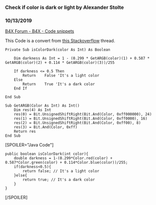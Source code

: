 ###  Check if color is dark or light by Alexander Stolte
### 10/13/2019
[B4X Forum - B4X - Code snippets](https://www.b4x.com/android/forum/threads/110463/)

This Code is a convert from [this Stackoverflow](https://stackoverflow.com/a/24261119) thread.  
  

```B4X
Private Sub isColorDark(color As Int) As Boolean  
      
    Dim darkness As Int = 1 - (0.299 * GetARGB(color)(1) + 0.587 * GetARGB(color)(2) + 0.114 * GetARGB(color)(3))/255  
      
    If darkness <= 0.5 Then  
        Return    False 'It's a light color  
    Else  
        Return    True 'It's a dark color  
    End If  
      
End Sub  
  
Sub GetARGB(Color As Int) As Int()  
    Dim res(4) As Int  
    res(0) = Bit.UnsignedShiftRight(Bit.And(Color, 0xff000000), 24)  
    res(1) = Bit.UnsignedShiftRight(Bit.And(Color, 0xff0000), 16)  
    res(2) = Bit.UnsignedShiftRight(Bit.And(Color, 0xff00), 8)  
    res(3) = Bit.And(Color, 0xff)  
    Return res  
End Sub
```

  
  
[SPOILER="Java Code"]  

```B4X
public boolean isColorDark(int color){  
    double darkness = 1-(0.299*Color.red(color) + 0.587*Color.green(color) + 0.114*Color.blue(color))/255;  
    if(darkness<0.5){  
        return false; // It's a light color  
    }else{  
        return true; // It's a dark color  
    }  
}
```

  
[/SPOILER]